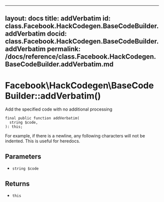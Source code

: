 
***

layout: docs
title: addVerbatim
id: class.Facebook.HackCodegen.BaseCodeBuilder.addVerbatim
docid: class.Facebook.HackCodegen.BaseCodeBuilder.addVerbatim
permalink: /docs/reference/class.Facebook.HackCodegen.BaseCodeBuilder.addVerbatim.md
---







# Facebook\\HackCodegen\\BaseCodeBuilder::addVerbatim()




Add the specified code with no additional processing




``` Hack
final public function addVerbatim(
  string $code,
): this;
```




For example, if there is a newline, any following characters will not be
indented. This is useful for heredocs.




## Parameters




+ ` string $code `




## Returns




* ` this `